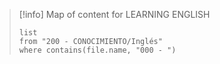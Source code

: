 > [!info] Map of content for LEARNING ENGLISH
> ```dataview
> list 
> from "200 - CONOCIMIENTO/Inglés"
> where contains(file.name, "000 - ")
> ```
